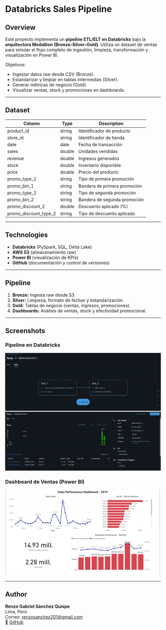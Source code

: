 # Databricks Sales Pipeline

## Overview
Este proyecto implementa un **pipeline ETL/ELT en Databricks** bajo la **arquitectura Medallion (Bronze–Silver–Gold)**. Utiliza un dataset de ventas para simular el flujo completo de ingestión, limpieza, transformación y visualización en Power BI.  

Objetivos:  
- Ingestar datos raw desde CSV (Bronze).  
- Estandarizar y limpiar en tablas intermedias (Silver).  
- Generar métricas de negocio (Gold).  
- Visualizar ventas, stock y promociones en dashboards.  

---

## Dataset

| Column                | Type    | Description                    |
|-----------------------|---------|--------------------------------|
| product_id            | string  | Identificador de producto      |
| store_id              | string  | Identificador de tienda        |
| date                  | date    | Fecha de transacción           |
| sales                 | double  | Unidades vendidas              |
| revenue               | double  | Ingresos generados             |
| stock                 | double  | Inventario disponible          |
| price                 | double  | Precio del producto            |
| promo_type_1          | string  | Tipo de primera promoción      |
| promo_bin_1           | string  | Bandera de primera promoción   |
| promo_type_2          | string  | Tipo de segunda promoción      |
| promo_bin_2           | string  | Bandera de segunda promoción   |
| promo_discount_2      | double  | Descuento aplicado (%)         |
| promo_discount_type_2 | string  | Tipo de descuento aplicado     |

---

## Technologies
- **Databricks** (PySpark, SQL, Delta Lake)  
- **AWS S3** (almacenamiento raw)  
- **Power BI** (visualización de KPIs)  
- **GitHub** (documentación y control de versiones)  

---

## Pipeline
1. **Bronze:** Ingesta raw desde S3.  
2. **Silver:** Limpieza, formato de fechas y estandarización.  
3. **Gold:** Tablas de negocio (ventas, ingresos, promociones).  
4. **Dashboards:** Análisis de ventas, stock y efectividad promocional.  

---

## Screenshots

### Pipeline en Databricks
![Pipeline Diagram](./Screenshots/test_pipelines_diagram.png)  
![Pipeline Runs](./Screenshots/tests_pipeline.png)  

### Dashboard de Ventas (Power BI)
![Sales Dashboard](./Screenshots/sales_dashboard.png)  

---

## Author
**Renzo Gabriel Sánchez Quispe**  
Lima, Perú  
Correo: renzosanchez201@gmail.com  
🔗 [GitHub](https://github.com/renzosan25)  
